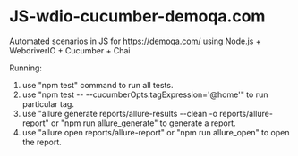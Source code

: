 # JS-wdio-cucumber-demoqa.com

Automated scenarios in JS for https://demoqa.com/ using Node.js + WebdriverIO + Cucumber + Chai

Running:

1. use "npm test" command to run all tests.
2. use "npm test -- --cucumberOpts.tagExpression='@home'" to run particular tag.
3. use "allure generate reports/allure-results --clean -o reports/allure-report" or "npm run allure_generate" to generate a report.
4. use "allure open reports/allure-report" or "npm run allure_open" to open the report.

